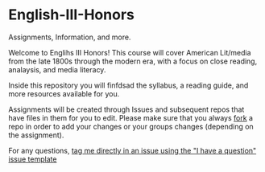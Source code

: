 # English-III-Honors
Assignments, Information, and more. 


Welcome to Englihs III Honors! This course will cover American Lit/media  from the late 1800s through the modern era, with a focus on close reading, analaysis, and media literacy. 

Inside this repository you will finfdsad the syllabus, a reading guide, and more resources available for you. 

Assignments will be created through Issues and subsequent repos that have files in them for you to edit. Please make sure that you always [fork](https://docs.github.com/en/pull-requests/collaborating-with-pull-requests/working-with-forks/fork-a-repo) a repo in order to add your changes or your groups changes (depending on the assignment). 

For any questions, [tag me directly in an issue using the "I have a question" issue template]()